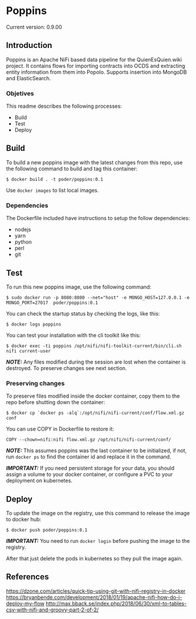 # Poppins

Current version: 0.9.00

## Introduction

Poppins is an Apache NiFi based data pipeline for the QuienEsQuien.wiki project. It contains flows for importing contracts into OCDS and extracting entity information from them into Popolo. Supports insertion into MongoDB and ElasticSearch.

### Objetives

This readme describes the following processes:

* Build
* Test
* Deploy

## Build

To build a new poppins image with the latest changes from this repo, use the
following command to build and tag this container:

```shell
$ docker build . -t poder/poppins:0.1
```

Use `docker images` to list local images.

### Dependencies

The Dockerfile included have instructions to setup the follow dependencies:

* nodejs
* yarn
* python
* perl
* git

## Test

To run this new poppins image, use the following command:

```shell
$ sudo docker run -p 8080:8080 --net="host" -e MONGO_HOST=127.0.0.1 -e MONGO_PORT=27017  poder/poppins:0.1
```

You can check the startup status by checking the logs, like this:

```shell
$ docker logs poppins
```
You can test your installation with the cli toolkit like this:

```shell
$ docker exec -ti poppins /opt/nifi/nifi-toolkit-current/bin/cli.sh nifi current-user
```

***NOTE:*** Any files modified during the session are lost when the container
is destroyed. To preserve changes see next section.

### Preserving changes

To preserve files modified inside the docker container, copy them to the repo
before shutting down the container:

```shell
$ docker cp `docker ps -alq`:/opt/nifi/nifi-current/conf/flow.xml.gz conf
```

You can use COPY in Dockerfile to restore it:

```
COPY --chown=nifi:nifi flow.xml.gz /opt/nifi/nifi-current/conf/
```

***NOTE:*** This assumes poppins was the last container to be initialized, if
not, run `docker ps` to find the container id and replace it in the command.

***IMPORTANT:*** If you need persistent storage for your data, you should assign
a volume to your docker container, or configure a PVC to your deployment on
kubernetes.

## Deploy

To update the image on the registry, use this command to release the image to
docker hub:

```shell
$ docker push poder/poppins:0.1
```

***IMPORTANT:*** You need to run `docker login` before pushing the image to the
registry.

After that just delete the pods in kubernetes so they pull the image again.


## References

https://dzone.com/articles/quick-tip-using-git-with-nifi-registry-in-docker
https://bryanbende.com/development/2018/01/19/apache-nifi-how-do-i-deploy-my-flow
http://max.bback.se/index.php/2018/06/30/xml-to-tables-csv-with-nifi-and-groovy-part-2-of-2/

